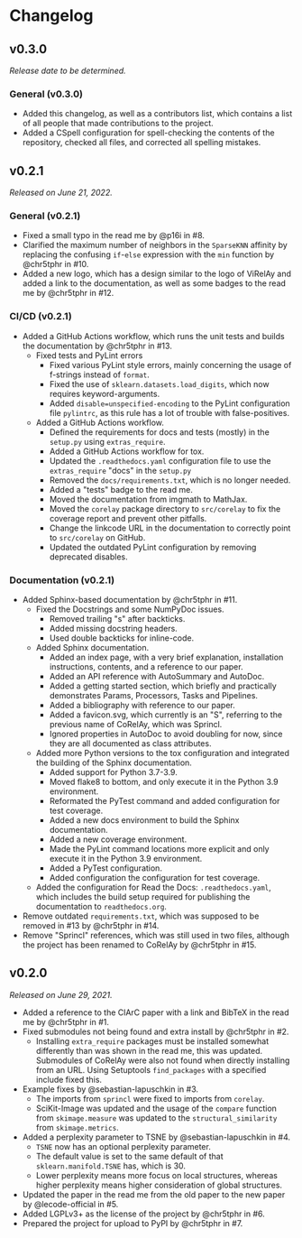 # Changelog

## v0.3.0

*Release date to be determined.*

### General (v0.3.0)

- Added this changelog, as well as a contributors list, which contains a list of all people that made contributions to the project.
- Added a CSpell configuration for spell-checking the contents of the repository, checked all files, and corrected all spelling mistakes.

## v0.2.1

*Released on June 21, 2022.*

### General (v0.2.1)

- Fixed a small typo in the read me by @p16i in #8.
- Clarified the maximum number of neighbors in the `SparseKNN` affinity by replacing the confusing `if`-`else` expression with the `min` function by @chr5tphr in #10.
- Added a new logo, which has a design similar to the logo of ViRelAy and added a link to the documentation, as well as some badges to the read me by @chr5tphr in #12.

### CI/CD (v0.2.1)

- Added a GitHub Actions workflow, which runs the unit tests and builds the documentation by @chr5tphr in #13.
  - Fixed tests and PyLint errors
    - Fixed various PyLint style errors, mainly concerning the usage of f-strings instead of `format`.
    - Fixed the use of `sklearn.datasets.load_digits`, which now requires keyword-arguments.
    - Added `disable=unspecified-encoding` to the PyLint configuration file `pylintrc`, as this rule has a lot of trouble with false-positives.
  - Added a GitHub Actions workflow.
    - Defined the requirements for docs and tests (mostly) in the `setup.py` using `extras_require`.
    - Added a GitHub Actions workflow for tox.
    - Updated the `.readthedocs.yaml` configuration file to use the `extras_require` "docs" in the `setup.py`
    - Removed the `docs/requirements.txt`, which is no longer needed.
    - Added a "tests" badge to the read me.
    - Moved the documentation from imgmath to MathJax.
    - Moved the `corelay` package directory to `src/corelay` to fix the coverage report and prevent other pitfalls.
    - Change the linkcode URL in the documentation to correctly point to `src/corelay` on GitHub.
    - Updated the outdated PyLint configuration by removing deprecated disables.

### Documentation (v0.2.1)

- Added Sphinx-based documentation by @chr5tphr in #11.
  - Fixed the Docstrings and some NumPyDoc issues.
    - Removed trailing "s" after backticks.
    - Added missing docstring headers.
    - Used double backticks for inline-code.
  - Added Sphinx documentation.
    - Added an index page, with a very brief explanation, installation instructions, contents, and a reference to our paper.
    - Added an API reference with AutoSummary and AutoDoc.
    - Added a getting started section, which briefly and practically demonstrates Params, Processors, Tasks and Pipelines.
    - Added a bibliography with reference to our paper.
    - Added a favicon.svg, which currently is an "S", referring to the previous name of CoRelAy, which was Sprincl.
    - Ignored properties in AutoDoc to avoid doubling for now, since they are all documented as class attributes.
  - Added more Python versions to the tox configuration and integrated the building of the Sphinx documentation.
    - Added support for Python 3.7-3.9.
    - Moved flake8 to bottom, and only execute it in the Python 3.9 environment.
    - Reformated the PyTest command and added configuration for test coverage.
    - Added a new docs environment to build the Sphinx documentation.
    - Added a new coverage environment.
    - Made the PyLint command locations more explicit and only execute it in the Python 3.9 environment.
    - Added a PyTest configuration.
    - Added configuration the configuration for test coverage.
  - Added the configuration for Read the Docs: `.readthedocs.yaml`, which includes the build setup required for publishing the documentation to `readthedocs.org`.
- Remove outdated `requirements.txt`, which was supposed to be removed in #13 by @chr5tphr in #14.
- Remove "Sprincl" references, which was still used in two files, although the project has been renamed to CoRelAy by @chr5tphr in #15.

## v0.2.0

*Released on June 29, 2021.*

- Added a reference to the ClArC paper with a link and BibTeX in the read me by @chr5tphr in #1.
- Fixed submodules not being found and extra install by @chr5tphr in #2.
  - Installing `extra_require` packages must be installed somewhat differently than was shown in the read me, this was updated. Submodules of CoRelAy were also not found when directly installing from an URL. Using Setuptools `find_packages` with a specified include fixed this.
- Example fixes by @sebastian-lapuschkin in #3.
  - The imports from `sprincl` were fixed to imports from `corelay`.
  - SciKit-Image was updated and the usage of the `compare` function from `skimage.measure` was updated to the `structural_similarity` from `skimage.metrics`.
- Added a perplexity parameter to TSNE by @sebastian-lapuschkin in #4.
  - `TSNE` now has an optional perplexity parameter.
  - The default value is set to the same default of that `sklearn.manifold.TSNE` has, which is 30.
  - Lower perplexity means more focus on local structures, whereas higher perplexity means higher consideration of global structures.
- Updated the paper in the read me from the old paper to the new paper by @lecode-official in #5.
- Added LGPLv3+ as the license of the project by @chr5tphr in #6.
- Prepared the project for upload to PyPI by @chr5tphr in #7.
